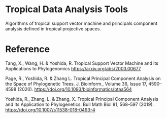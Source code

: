 # Tropical Data Analysis Tools
Algorithms of tropical support vector machine and principals component analysis defined in tropical projective spaces.

# Reference 
Tang, X., Wang, H. & Yoshida, R. Tropical Support Vector Machine and its Applications to Phylogenomics https://arxiv.org/abs/2003.00677

Page, R., Yoshida, R. & Zhang L. Tropical Principal Component Analysis on the Space of Phylogenetic Trees. J. Bioinform., Volume 36, Issue 17, 4590–4598 (2020). https://doi.org/10.1093/bioinformatics/btaa564

Yoshida, R., Zhang, L. & Zhang, X. Tropical Principal Component Analysis and Its Application to Phylogenetics. Bull Math Biol 81, 568–597 (2019). https://doi.org/10.1007/s11538-018-0493-4
